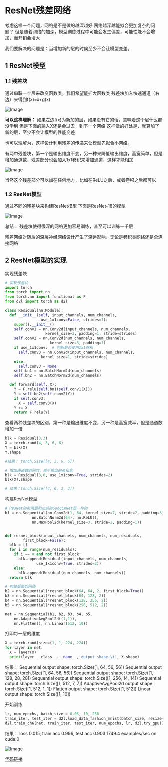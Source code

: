 # ResNet残差网络

考虑这样一个问题，网络是不是做的越深越好
网络越深越能拟合更加复杂的问题？
但是随着网络的加深，模型训练过程中可能会发生偏差，可能性能不会增加，而开销会增大

我们要解决的问题是：当增加新的层的时候至少不会让模型变差。

## 1 ResNet模型

### 1.1 残差块
通过串联一个层来改变函数类，我们希望能扩大函数类
残差块加入快速通道（右边）来得到f(x)=x+g(x)

![Image](https://github.com/user-attachments/assets/8414e04e-57c9-4d19-829f-6d032d85ab66)

**可以这样理解：**
如果左边f(x)为新加的层，如果没有它的话，意味着这个层什么都没学到
但是下面的输入X还是会过去，到下一个网络
这样做的好处是，就算加了新的层，至少不会让模型的性能变差

也可以理解为，这样设计利用残差的传递来让模型先拟合小网络。

有两中残差块，第一个是输出维度不变，另一种来降低输出维度，高宽简单，但是增加通道数，残差部分也会加入1x1卷积来增加通道，这样才能相加

![Image](https://github.com/user-attachments/assets/1a4ebc6a-785f-477a-909d-4f41e5b33814)

当然这个残差部分可以加在任何地方，比如在ReLU之后，或者卷积之后都可以

### 1.2 ResNet模型
通过不同的残差块来构建ResNet模型
下面是ResNet-18的模型

![Image](https://github.com/user-attachments/assets/99ebf04d-5cef-4f08-a2fc-0c7047795922)

总结：
残差块使得很深的网络更加容易训练，甚至可以训练一千层

残差网络对随后的深层神经网络设计产生了深远影响，无论是卷积类网络还是全连接网络

## 2 ResNet模型的实现

实现残差块

```python
# 实现残差块
import torch
from torch import nn
from torch.nn import functional as F
from d2l import torch as d2l

class Residual(nn.Module): 
  def __init__(self, input_channels, num_channels,
                use_1x1conv=False, strides=1):
    super().__init__()
    self.conv1 = nn.Conv2d(input_channels, num_channels,
                  kernel_size=3, padding=1, stride=strides)
    self.conv2 = nn.Conv2d(num_channels, num_channels,
                    kernel_size=3, padding=1)
    if use_1x1conv:  # 判断是否使用1x1卷积
      self.conv3 = nn.Conv2d(input_channels, num_channels,
                kernel_size=1, stride=strides)
    else:
      self.conv3 = None
    self.bn1 = nn.BatchNorm2d(num_channels)
    self.bn2 = nn.BatchNorm2d(num_channels)

  def forward(self, X):
    Y = F.relu(self.bn1(self.conv1(X)))
    Y = self.bn2(self.conv2(Y))
    if self.conv3:
      X = self.conv3(X)
    Y += X
    return F.relu(Y)
```

查看两种残差块的区别，第一种是输出维度不变，另一种是高宽减半，但是通道数增加一倍

```python
blk = Residual(3,3)
X = torch.rand(4, 3, 6, 6)
Y = blk(X)
Y.shape

#结果： torch.Size([4, 3, 6, 6])

# 增加通道数的同时，减半输出的高和宽
blk = Residual(3,6, use_1x1conv=True, strides=2)
blk(X).shape

# 结果：torch.Size([4, 6, 3, 3])

```

构建ResNet模型

```python
# ResNet的前两层和之前的GoogLeNet是一样的
b1 = nn.Sequential(nn.Conv2d(1, 64, kernel_size=7, stride=2, padding=3),
            nn.BatchNorm2d(64), nn.ReLU(),
            nn.MaxPool2d(kernel_size=3, stride=2, padding=1))


def resnet_block(input_channels, num_channels, num_residuals,
        first_block=False):
  blk = []
  for i in range(num_residuals):
    if i == 0 and not first_block:
      blk.append(Residual(input_channels, num_channels,
              use_1x1conv=True, strides=2))
    else:
      blk.append(Residual(num_channels, num_channels))
  return blk

# 构建后面的网络
b2 = nn.Sequential(*resnet_block(64, 64, 2, first_block=True))
b3 = nn.Sequential(*resnet_block(64, 128, 2))
b4 = nn.Sequential(*resnet_block(128, 256, 2))
b5 = nn.Sequential(*resnet_block(256, 512, 2))

net = nn.Sequential(b1, b2, b3, b4, b5,
    nn.AdaptiveAvgPool2d((1,1)),
    nn.Flatten(), nn.Linear(512, 10))
```

打印每一层的维度

```python
X = torch.rand(size=(1, 1, 224, 224))
for layer in net:
  X = layer(X)
  print(layer.__class__.__name__,'output shape:\t', X.shape)
```
结果：
Sequential output shape:	 torch.Size([1, 64, 56, 56])
Sequential output shape:	 torch.Size([1, 64, 56, 56])
Sequential output shape:	 torch.Size([1, 128, 28, 28])
Sequential output shape:	 torch.Size([1, 256, 14, 14])
Sequential output shape:	 torch.Size([1, 512, 7, 7])
AdaptiveAvgPool2d output shape:	 torch.Size([1, 512, 1, 1])
Flatten output shape:	 torch.Size([1, 512])
Linear output shape:	 torch.Size([1, 10])

开始训练

```python
lr, num_epochs, batch_size = 0.05, 10, 256
train_iter, test_iter = d2l.load_data_fashion_mnist(batch_size, resize=96)
d2l.train_ch6(net, train_iter, test_iter, num_epochs, lr, d2l.try_gpu())
```

结果：
loss 0.015, train acc 0.996, test acc 0.903
1749.4 examples/sec on cuda:0

![Image](https://github.com/user-attachments/assets/ec702370-965b-4dc6-8a8d-816b050d1510)

[代码链接](https://github.com/kxmust/Deep_learning_note/blob/main/17.1ResNet.ipynb)

